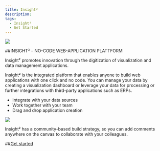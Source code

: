 ```yaml
---
title: Insight²
description: 
tags:
  - Insight²
  - Get Started
---
```



![](/_images/insight2/Logo_IN².png)


##INSIGHT² – NO-CODE WEB-APPLICATION PLATTFORM

Insight² promotes innovation through the digitization of visualization and data management applications.

Insight² is the integrated platform that enables anyone to build web applications with one click and no code. You can manage your data by creating a visualization dashboard or leverage your data for processing or further integrations with third-party applications such as ERPs.

* Integrate with your data sources
* Work together with your team
* Drag and drop application creation


![](/_images/insight2/IN²_Demo.png)


Insight² has a community-based build strategy, so you can add comments anywhere on the canvas to collaborate with your colleagues.

##[Get started](/insight2/tutorial/)
